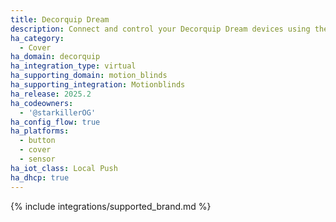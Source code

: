 ```yaml
---
title: Decorquip Dream
description: Connect and control your Decorquip Dream devices using the Motionblinds integration
ha_category:
  - Cover
ha_domain: decorquip
ha_integration_type: virtual
ha_supporting_domain: motion_blinds
ha_supporting_integration: Motionblinds
ha_release: 2025.2
ha_codeowners:
  - '@starkillerOG'
ha_config_flow: true
ha_platforms:
  - button
  - cover
  - sensor
ha_iot_class: Local Push
ha_dhcp: true
---
```


{% include integrations/supported_brand.md %}
